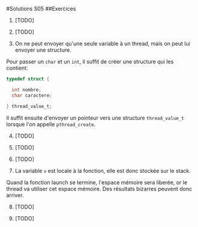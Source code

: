 #Solutions S05
##Exercices
1. [TODO]

2. [TODO]

3. On ne peut envoyer qu'une seule variable à un thread, mais on peut lui envoyer une structure.

  Pour passer un `char` et un `int`, il suffit de créer une structure qui les contient:
  
  ```c
  typedef struct {
  
    int nombre;
    char caractere;
  
  } thread_value_t;
  ```
  
  Il suffit ensuite d'envoyer un pointeur vers une structure `thread_value_t` lorsque l'on appelle `pthread_create`.

4. [TODO]

5. [TODO]

6. [TODO]

7. La variable `v` est locale à la fonction, elle est donc stockée sur le stack.
  
  Quand la fonction launch se termine, l'espace mémoire sera liberée, or le thread va utiliser cet espace mémoire. Des résultats bizarres peuvent donc arriver.

8. [TODO]

9. [TODO]
